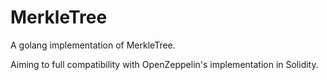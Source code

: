 # MerkleTree
A golang implementation of MerkleTree.

Aiming to full compatibility with OpenZeppelin's implementation in Solidity.

